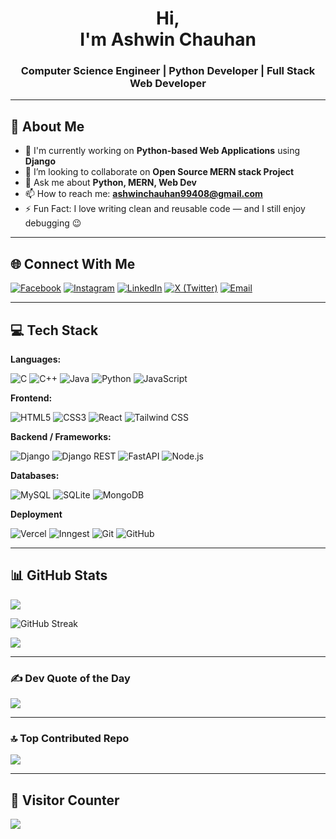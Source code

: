 <h1 align="center">Hi,<br> I'm Ashwin Chauhan</h1>
<h3 align="center">Computer Science Engineer | Python Developer | Full Stack Web Developer</h3>

---

## 🚀 About Me

- 🔭 I'm currently working on **Python-based Web Applications** using **Django**  
- 👯 I’m looking to collaborate on **Open Source MERN stack Project**  
- 💬 Ask me about **Python, MERN, Web Dev**  
- 📫 How to reach me: **ashwinchauhan99408@gmail.com**  
- ⚡ Fun Fact: I love writing clean and reusable code — and I still enjoy debugging 😉

---

## 🌐 Connect With Me

[![Facebook](https://img.shields.io/badge/Facebook-%231877F2.svg?logo=Facebook&logoColor=white)](https://www.facebook.com/ashwin.chauhan.33633344) [![Instagram](https://img.shields.io/badge/Instagram-%23E4405F.svg?logo=Instagram&logoColor=white)](https://instagram.com/ashwinchauhan89) [![LinkedIn](https://img.shields.io/badge/LinkedIn-%230077B5.svg?logo=linkedin&logoColor=white)](https://www.linkedin.com/in/ashwin-chauhan-98648928b/) [![X (Twitter)](https://img.shields.io/badge/X-black.svg?logo=X&logoColor=white)](https://x.com/AshwinC37780945) [![Email](https://img.shields.io/badge/Gmail-D14836?logo=gmail&logoColor=white)](mailto:ashwinchauhan99408@gmail.com)

---

## 💻 Tech Stack

**Languages:**

![C](https://img.shields.io/badge/C-%2300599C.svg?style=for-the-badge&logo=c&logoColor=white)
![C++](https://img.shields.io/badge/C++-%2300599C.svg?style=for-the-badge&logo=c%2B%2B&logoColor=white)
![Java](https://img.shields.io/badge/Java-%23ED8B00.svg?style=for-the-badge&logo=openjdk&logoColor=white)
![Python](https://img.shields.io/badge/Python-3670A0?style=for-the-badge&logo=python&logoColor=ffdd54)
![JavaScript](https://img.shields.io/badge/JavaScript-%23323330.svg?style=for-the-badge&logo=javascript&logoColor=%23F7DF1E)

**Frontend:**

![HTML5](https://img.shields.io/badge/HTML5-%23E34F26.svg?style=for-the-badge&logo=html5&logoColor=white)
![CSS3](https://img.shields.io/badge/CSS3-%231572B6.svg?style=for-the-badge&logo=css3&logoColor=white)
![React](https://img.shields.io/badge/React-%2320232a.svg?style=for-the-badge&logo=react&logoColor=%2361DAFB)
![Tailwind CSS](https://img.shields.io/badge/Tailwind_CSS-06B6D4.svg?style=for-the-badge&logo=tailwind-css&logoColor=white)


**Backend / Frameworks:**

![Django](https://img.shields.io/badge/Django-%23092E20.svg?style=for-the-badge&logo=django&logoColor=white)
![Django REST](https://img.shields.io/badge/Django%20REST-%23092E20.svg?style=for-the-badge&logo=django&logoColor=white)
![FastAPI](https://img.shields.io/badge/FastAPI-005571?style=for-the-badge&logo=fastapi)
![Node.js](https://img.shields.io/badge/Node.js-6DA55F?style=for-the-badge&logo=node.js&logoColor=white)

**Databases:**

![MySQL](https://img.shields.io/badge/MySQL-4479A1.svg?style=for-the-badge&logo=mysql&logoColor=white)
![SQLite](https://img.shields.io/badge/SQLite-%2307405e.svg?style=for-the-badge&logo=sqlite&logoColor=white)
![MongoDB](https://img.shields.io/badge/MongoDB-%234ea94b.svg?style=for-the-badge&logo=mongodb&logoColor=white)

**Deployment**

![Vercel](https://img.shields.io/badge/Vercel-%23000000.svg?style=for-the-badge&logo=vercel&logoColor=white)
![Inngest](https://img.shields.io/badge/Inngest-%230000FF.svg?style=for-the-badge&logo=inngest&logoColor=white)
![Git](https://img.shields.io/badge/Git-F05032.svg?style=for-the-badge&logo=git&logoColor=white)
![GitHub](https://img.shields.io/badge/GitHub-%23121011.svg?style=for-the-badge&logo=github&logoColor=white)


---

## 📊 GitHub Stats

![](https://github-readme-stats.vercel.app/api?username=Ashwinchauhan89&theme=radical&hide_border=false&include_all_commits=true&count_private=true) <br>

![GitHub Streak](https://github-readme-streak-stats.herokuapp.com/?user=Ashwinchauhan89&theme=radical&hide_border=false&layout=compact) <br>

![](https://github-readme-stats.vercel.app/api/top-langs/?username=Ashwinchauhan89&theme=radical&hide_border=false&layout=compact)

---

### ✍️ Dev Quote of the Day

![](https://quotes-github-readme.vercel.app/api?type=horizontal&theme=tokyonight)

---

### 🔝 Top Contributed Repo

![](https://github-contributor-stats.vercel.app/api?username=Ashwinchauhan89&limit=5&theme=dark&combine_all_yearly_contributions=true)

---

## 🧭 Visitor Counter

[![](https://visitcount.itsvg.in/api?id=Ashwinchauhan89&icon=0&color=8)](https://visitcount.itsvg.in)

  
